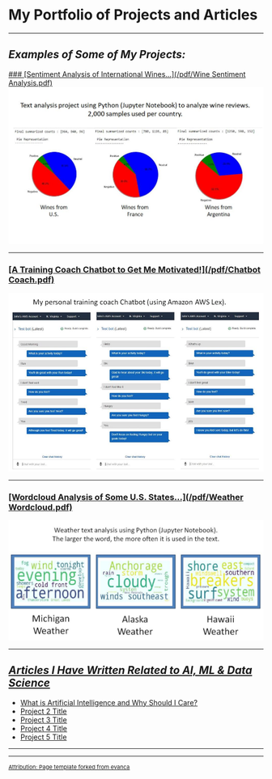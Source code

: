 # **My Portfolio of Projects and Articles**

---

## *Examples of Some of My Projects:*

<u>### [Sentiment Analysis of International Wines...](/pdf/Wine Sentiment Analysis.pdf)
<img src="images/WineReviews.JPG?raw=true"/>

---
### [A Training Coach Chatbot to Get Me Motivated!](/pdf/Chatbot Coach.pdf)
<img src="images/ChatbotCoach.JPG?raw=true"/>

---
### [Wordcloud Analysis of Some U.S. States...](/pdf/Weather Wordcloud.pdf)
<img src="images/WeatherWordcloud.JPG?raw=true"/>

---

## *Articles I Have Written Related to AI, ML & Data Science*

- [What is Artificial Intelligence and Why Should I Care?](https://www.linkedin.com/pulse/what-artificial-intelligence-why-should-i-care-john-dennis/)
- [Project 2 Title](http://example.com/)
- [Project 3 Title](http://example.com/)
- [Project 4 Title](http://example.com/)
- [Project 5 Title](http://example.com/)

---




---
<p style="font-size:11px">Attribution:  Page template forked from <a href="https://github.com/evanca/quick-portfolio">evanca</a></p>
<!-- Remove above link if you don't want to attribute -->
